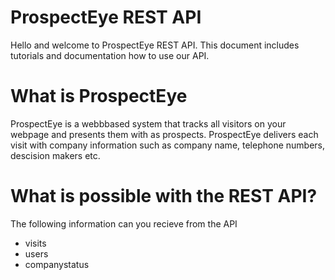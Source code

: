 ProspectEye REST API
====================

Hello and welcome to ProspectEye REST API. This document includes tutorials and documentation how to use our API.

What is ProspectEye
====================

ProspectEye is a webbbased system that tracks all visitors on your webpage and presents them with as prospects.
ProspectEye delivers each visit with company information such as company name, telephone numbers, descision makers etc.

What is possible with the REST API?
====================

The following information can you recieve from the API

- visits
- users
- companystatus

